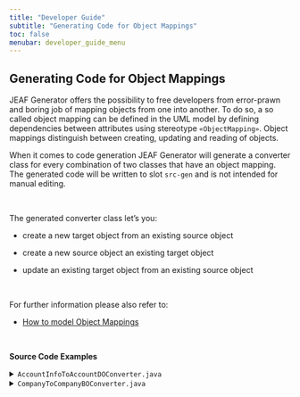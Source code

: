 ```yaml
---
title: "Developer Guide"
subtitle: "Generating Code for Object Mappings"
toc: false
menubar: developer_guide_menu
---
```


## Generating Code for Object Mappings

JEAF Generator offers the possibility to free developers from error-prawn and boring job of mapping objects from one into another. To do so, a so called object mapping can be defined in the UML model by defining dependencies between attributes using stereotype `«ObjectMapping»`. Object mappings distinguish between creating, updating and reading of objects.<br>

When it comes to code generation JEAF Generator will generate a converter class for every combination of two classes that have an object mapping. The generated code will be written to slot `src-gen` and is not intended for manual editing.

<br>

The generated converter class let’s you:

- create a new target object from an existing source object

- create a new source object an existing target object

- update an existing target object from an existing source object

<br>

For further information please also refer to:

- [How to model Object Mappings](/uml-modeling-guide/how-tos/how-to-model-object-mappings)

<br>

**Source Code Examples**

<details>
  <summary><code>AccountInfoToAccountDOConverter.java</code></summary>
  <script src="https://emgithub.com/embed-v2.js?target=https%3A%2F%2Fgithub.com%2Fanaptecs%2Fjeaf-generator-samples%2Fblob%2Fmain%2Faccounting-object-mappers%2Fsrc-gen%2Fmain%2Fjava%2Fcom%2Fanaptecs%2Fjeaf%2Faccounting%2Fimpl%2Fdomainobjects%2Fmapper%2FAccountInfoToAccountDOConverter.java&style=base16%2Fatelier-forest-light&type=code&showBorder=on&showFileMeta=on&showFullPath=on&showCopy=on"></script>
</details>
<details>
  <summary><code>CompanyToCompanyBOConverter.java</code></summary>
  <script src="https://emgithub.com/embed-v2.js?target=https%3A%2F%2Fgithub.com%2Fanaptecs%2Fjeaf-generator-samples%2Fblob%2Fmain%2Faccounting-object-mappers%2Fsrc-gen%2Fmain%2Fjava%2Fcom%2Fanaptecs%2Fjeaf%2Faccounting%2Fimpl%2Fdomain%2Fmapper%2FCompanyToCompanyBOConverter.java&style=base16%2Fatelier-forest-light&type=code&showBorder=on&showFileMeta=on&showFullPath=on&showCopy=on"></script>
</details>

